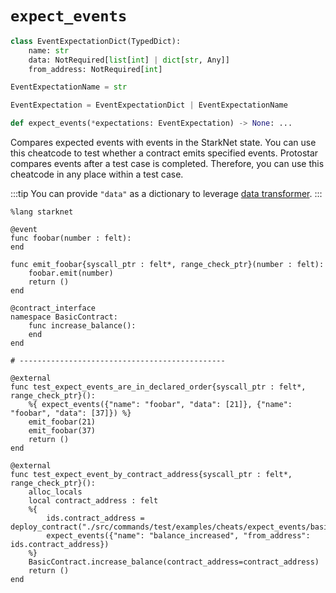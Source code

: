 # `expect_events`
```python
class EventExpectationDict(TypedDict):
    name: str
    data: NotRequired[list[int] | dict[str, Any]]
    from_address: NotRequired[int]

EventExpectationName = str

EventExpectation = EventExpectationDict | EventExpectationName

def expect_events(*expectations: EventExpectation) -> None: ...
```
Compares expected events with events in the StarkNet state. You can use this cheatcode to test whether a contract emits specified events. Protostar compares events after a test case is completed. Therefore, you can use this cheatcode in any place within a test case.

:::tip
You can provide `"data"` as a dictionary to leverage [data transformer](README.md#data-transformer).
:::

```cairo title="Protostar also checks the order of emitted events."
%lang starknet

@event
func foobar(number : felt):
end

func emit_foobar{syscall_ptr : felt*, range_check_ptr}(number : felt):
    foobar.emit(number)
    return ()
end

@contract_interface
namespace BasicContract:
    func increase_balance():
    end
end

# ----------------------------------------------

@external
func test_expect_events_are_in_declared_order{syscall_ptr : felt*, range_check_ptr}():
    %{ expect_events({"name": "foobar", "data": [21]}, {"name": "foobar", "data": [37]}) %}
    emit_foobar(21)
    emit_foobar(37)
    return ()
end

@external
func test_expect_event_by_contract_address{syscall_ptr : felt*, range_check_ptr}():
    alloc_locals
    local contract_address : felt
    %{
        ids.contract_address = deploy_contract("./src/commands/test/examples/cheats/expect_events/basic_contract.cairo").contract_address
        expect_events({"name": "balance_increased", "from_address": ids.contract_address})
    %}
    BasicContract.increase_balance(contract_address=contract_address)
    return ()
end
```
